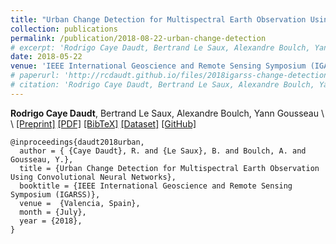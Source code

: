 ```yaml
---
title: "Urban Change Detection for Multispectral Earth Observation Using Convolutional Neural Networks"
collection: publications
permalink: /publication/2018-08-22-urban-change-detection
# excerpt: 'Rodrigo Caye Daudt, Bertrand Le Saux, Alexandre Boulch, Yann Gousseau.'
date: 2018-05-22
venue: 'IEEE International Geoscience and Remote Sensing Symposium (IGARSS)'
# paperurl: 'http://rcdaudt.github.io/files/2018igarss-change-detection.pdf'
# citation: 'Rodrigo Caye Daudt, Bertrand Le Saux, Alexandre Boulch, Yann Gousseau'
---
```



**Rodrigo Caye Daudt**, Bertrand Le Saux, Alexandre Boulch, Yann Gousseau
\\
\\
[[Preprint]](https://arxiv.org/abs/1810.08468) [[PDF]](http://rcdaudt.github.io/files/2018igarss-change-detection.pdf) [[BibTeX]](http://rcdaudt.github.io/files/daudt2018urban.bib) [[Dataset]](https://rcdaudt.github.io/oscd/) [[GitHub]](https://github.com/rcdaudt/patch_based_change_detection)


```
@inproceedings{daudt2018urban,
  author = { {Caye Daudt}, R. and {Le Saux}, B. and Boulch, A. and Gousseau, Y.},
  title = {Urban Change Detection for Multispectral Earth Observation Using Convolutional Neural Networks},
  booktitle = {IEEE International Geoscience and Remote Sensing Symposium (IGARSS)},
  venue =  {Valencia, Spain},
  month = {July},
  year = {2018},
}
```
